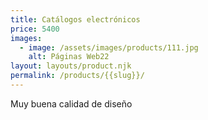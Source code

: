 ```yaml
---
title: Catálogos electrónicos
price: 5400
images:
  - image: /assets/images/products/111.jpg
    alt: Páginas Web22
layout: layouts/product.njk
permalink: /products/{{slug}}/
---
```

Muy buena calidad de diseño
